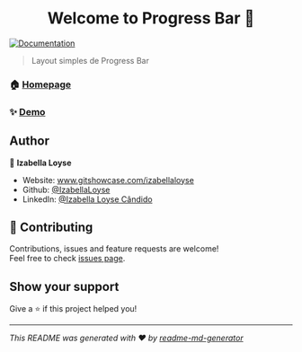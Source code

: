 <h1 align="center">Welcome to Progress Bar 👋</h1>
<p>
  <a href="https://github.com/IzabellaLoyse/Progress-Bar" target="_blank">
    <img alt="Documentation" src="https://img.shields.io/badge/documentation-yes-brightgreen.svg" />
  </a>
</p>

> Layout simples de Progress Bar

### 🏠 [Homepage](https://github.com/IzabellaLoyse/Progress-Bar/blob/master/README.md)

### ✨ [Demo](https://github.com/IzabellaLoyse/Progress-Bar)

## Author

👤 **Izabella Loyse**

* Website: www.gitshowcase.com/izabellaloyse
* Github: [@IzabellaLoyse](https://github.com/IzabellaLoyse)
* LinkedIn: [@Izabella Loyse Cândido](https://linkedin.com/in/IzabellaLoyseCândido)

## 🤝 Contributing

Contributions, issues and feature requests are welcome!<br />Feel free to check [issues page](https://github.com/IzabellaLoyse/Progress-Bar/issues). 

## Show your support

Give a ⭐️ if this project helped you!

***
_This README was generated with ❤️ by [readme-md-generator](https://github.com/kefranabg/readme-md-generator)_
